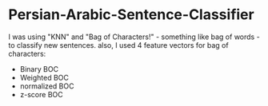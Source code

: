 # Persian-Arabic-Sentence-Classifier
I was using "KNN" and "Bag of Characters!" - something like bag of words - to classify new sentences.
also, I used 4 feature vectors for bag of characters:
* Binary BOC
* Weighted BOC
* normalized BOC
* z-score BOC
